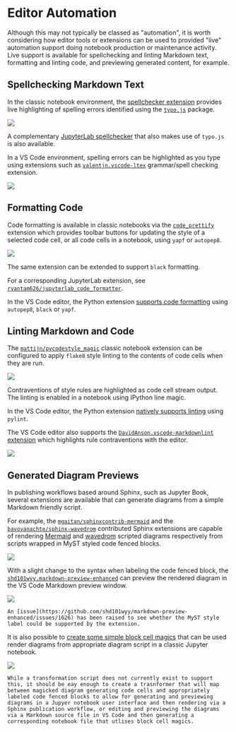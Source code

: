 # Editor Automation

Although this may not typically be classed as "automation", it is worth considering how editor tools or extensions can be used to provided "live" automation support doing notebook production or maintenance activity. Live support is available for spellchecking and linting Markdown text, formatting and linting code, and previewing generated content, for example.

## Spellchecking Markdown Text

In the classic notebook environment, the [spellchecker extension](https://jupyter-contrib-nbextensions.readthedocs.io/en/latest/nbextensions/spellchecker/README.html) provides live highlighting of spelling errors identified using the [`typo.js`](https://github.com/cfinke/Typo.js) package.

![](images/nb_extension_spelling.png)

A complementary [JupyterLab spellchecker](https://github.com/jupyterlab-contrib/spellchecker) that also makes use of `typo.js` is also available.

In a VS Code environment, spelling errors can be highlighted as you type using extensions such as [`valentjn.vscode-ltex`](https://marketplace.visualstudio.com/items?itemName=valentjn.vscode-ltex) grammar/spell checking extension.

![](images/vscode-spellcheck.png)

## Formatting Code

Code formatting is available in classic notebooks via the [`code_prettify`](https://github.com/ipython-contrib/jupyter_contrib_nbextensions/tree/master/src/jupyter_contrib_nbextensions/nbextensions/code_prettify) extension which provides toolbar buttons for updating the style of a selected code cell, or all code cells in a notebook, using `yapf` or `autopep8`.

![](images/code-prettify-demo-py.gif)

The same extension can be extended to support `black` formatting.

For a corresponding JupyterLab extension, see [`ryantam626/jupyterlab_code_formatter`](https://github.com/ryantam626/jupyterlab_code_formatter).

In the VS Code editor, the Python extension [supports code formatting](https://code.visualstudio.com/docs/python/editing#_formatting) using `autopep8`, `black` or `yapf`.

## Linting Markdown and Code

The [`mattijn/pycodestyle_magic`](https://github.com/mattijn/pycodestyle_magic) classic notebook extension can be configured to apply `flake8` style linting to the contents of code cells when they are run.

![](images/pycodestyle-nb.png)

Contraventions of style rules are highlighted as code cell stream output. The linting is enabled in a notebook using IPython line magic.

In the VS Code editor, the Python extension [natively supports linting](https://code.visualstudio.com/docs/python/linting) using `pylint`.

The VS Code editor also supports the [`DavidAnson.vscode-markdownlint` extension](https://marketplace.visualstudio.com/items?itemName=DavidAnson.vscode-markdownlint) which highlights rule contraventions with the editor.

![](images/vscode-md-tooltip-error.png)

## Generated Diagram Previews

In publishing workflows based around Sphinx, such as Jupyter Book, several extensions are available that can generate diagrams from a simple Markdown friendly script.

For example, the [`mgaitan/sphinxcontrib-mermaid`](https://github.com/mgaitan/sphinxcontrib-mermaid) and the [`bavovanachte/sphinx-wavedrom`](https://github.com/bavovanachte/sphinx-wavedrom) contributed Sphinx extensions are capable of rendering [Mermaid](https://mermaid-js.github.io/mermaid/#/) and [wavedrom](https://wavedrom.com/tutorial.html) scripted diagrams respectively from scripts wrapped in MyST styled code fenced blocks.

![](images/mermaid_fence.png)

With a slight change to the syntax when labeling the code fenced block, the [`shd101wyy.markdown-preview-enhanced`](https://marketplace.visualstudio.com/items?itemName=shd101wyy.markdown-preview-enhanced) can preview the rendered diagram in the VS Code Markdown preview window.

![](images/diagram_preview_vscode.png)

```{warning}
An [issue](https://github.com/shd101wyy/markdown-preview-enhanced/issues/1626) has been raised to see whether the MyST style label could be supported by the extension.
```

It is also possible to [create some simple block cell magics](https://blog.ouseful.info/2021/09/30/a-simple-pattern-for-embedding-third-party-javascript-generated-graphics-in-jupyter-notebools/) that can be used render diagrams from appropriate diagram script in a classic Jupyter notebook.

![](images/mermaid_cell_magic.png)

```{note}
While a transformation script does not currently exist to support this, it should be eay enough to create a trasnformer that will map between magicked diagram generating code cells and appropriately labeled code fenced blocks to allow for generating and previewing diagrams in a Jupyer notebook user interface and then rendering via a Sphinx publication workflow, or editing and previewing the diagrams via a Markdown source file in VS Code and then generating a corresponding notebook file that utlises block cell magics.
```
